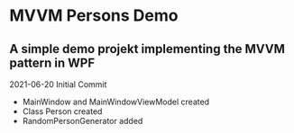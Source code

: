 # MVVM Persons Demo
## A simple demo projekt implementing the MVVM pattern in WPF

2021-06-20 Initial Commit
- MainWindow and MainWindowViewModel created
- Class Person created
- RandomPersonGenerator added